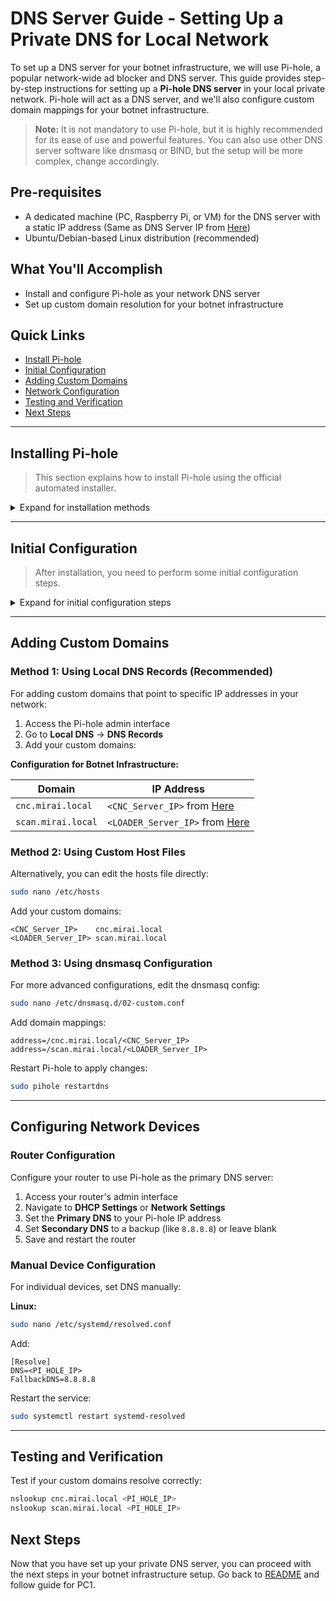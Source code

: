# DNS Server Guide - Setting Up a Private DNS for Local Network

To set up a DNS server for your botnet infrastructure, we will use Pi-hole, a popular network-wide ad blocker and DNS server. This guide provides step-by-step instructions for setting up a **Pi-hole DNS server** in your local private network. Pi-hole will act as a DNS server, and we'll also configure custom domain mappings for your botnet infrastructure.

> **Note:** It is not mandatory to use Pi-hole, but it is highly recommended for its ease of use and powerful features. You can also use other DNS server software like dnsmasq or BIND, but the setup will be more complex, change accordingly.

## Pre-requisites

-   A dedicated machine (PC, Raspberry Pi, or VM) for the DNS server with a static IP address (Same as DNS Server IP from [Here](../README.md#requirements))
-   Ubuntu/Debian-based Linux distribution (recommended)

## What You'll Accomplish

-   Install and configure Pi-hole as your network DNS server
-   Set up custom domain resolution for your botnet infrastructure

## Quick Links

-   [Install Pi-hole](#installing-pi-hole)
-   [Initial Configuration](#initial-configuration)
-   [Adding Custom Domains](#adding-custom-domains)
-   [Network Configuration](#configuring-network-devices)
-   [Testing and Verification](#testing-and-verification)
-   [Next Steps](#next-steps)

---

## Installing Pi-hole

> This section explains how to install Pi-hole using the official automated installer.

<details>
<summary>Expand for installation methods</summary>

### Method 1: One-Step Automated Install (Recommended)

The easiest way to install Pi-hole is using the automated installer:

```bash
curl -sSL https://install.pi-hole.net | bash
```

### Method 2: Manual Download and Install

If you prefer to review the installation script before running:

```bash
wget -O basic-install.sh https://install.pi-hole.net
sudo bash basic-install.sh
```

### Installation Process

During installation, you'll be prompted to configure:

1. **Interface Selection**: Choose your network interface (usually `eth0` or `wlan0`)
2. **Static IP Configuration**: Confirm or set a static IP address. This will be the **Private DNS server IP** that you saved in the previous [Requirements](../README.md#requirements).

3. **Upstream DNS Provider**: Choose from providers like Google (8.8.8.8), Cloudflare (1.1.1.1), or OpenDNS
4. **Blocklists**: Select default blocklists for ad/malware blocking
5. **Admin Interface**: Choose to install the web admin interface (recommended)
6. **Web Server**: Install lighttpd web server (recommended)
7. **Logging**: Enable query logging (recommended for monitoring)

**Important**: Note down the admin password displayed at the end of installation!

</details>

---

## Initial Configuration

> After installation, you need to perform some initial configuration steps.

<details>
<summary>Expand for initial configuration steps</summary>

### 1. Access the Web Interface

After installation, access the Pi-hole admin interface:

```
http://YOUR_PI_HOLE_IP/admin
```

Replace `YOUR_PI_HOLE_IP` with your Pi-hole server's IP address. (Same as the DNS Server IP from [Here](../README.md#requirements))

### 2. Login to Admin Panel

Use the password provided during installation. If you lost it, reset it with:

```bash
sudo pihole -a -p
```

Save this in the template you created in the [Requirements](../README.md#requirements) section of the README file. (Pi-hole Password)

### 3. Configure Basic Settings

In the admin interface:

1. Go to **Settings** → **DNS**
2. Configure upstream DNS servers (recommended: Cloudflare 1.1.1.1 and Google 8.8.8.8)
3. Enable DNSSEC if desired
4. Configure conditional forwarding for local network resolution

</details>

---

## Adding Custom Domains

### Method 1: Using Local DNS Records (Recommended)

For adding custom domains that point to specific IP addresses in your network:

1. Access the Pi-hole admin interface
2. Go to **Local DNS** → **DNS Records**
3. Add your custom domains:

**Configuration for Botnet Infrastructure:**

| Domain             | IP Address                                                  |
| ------------------ | ----------------------------------------------------------- |
| `cnc.mirai.local`  | `<CNC_Server_IP>` from [Here](../README.md#requirements)    |
| `scan.mirai.local` | `<LOADER_Server_IP>` from [Here](../README.md#requirements) |

### Method 2: Using Custom Host Files

Alternatively, you can edit the hosts file directly:

```bash
sudo nano /etc/hosts
```

Add your custom domains:

```
<CNC_Server_IP>    cnc.mirai.local
<LOADER_Server_IP> scan.mirai.local
```

### Method 3: Using dnsmasq Configuration

For more advanced configurations, edit the dnsmasq config:

```bash
sudo nano /etc/dnsmasq.d/02-custom.conf
```

Add domain mappings:

```
address=/cnc.mirai.local/<CNC_Server_IP>
address=/scan.mirai.local/<LOADER_Server_IP>
```

Restart Pi-hole to apply changes:

```bash
sudo pihole restartdns
```

---

## Configuring Network Devices

### Router Configuration

Configure your router to use Pi-hole as the primary DNS server:

1. Access your router's admin interface
2. Navigate to **DHCP Settings** or **Network Settings**
3. Set the **Primary DNS** to your Pi-hole IP address
4. Set **Secondary DNS** to a backup (like `8.8.8.8`) or leave blank
5. Save and restart the router

### Manual Device Configuration

For individual devices, set DNS manually:

**Linux:**

```bash
sudo nano /etc/systemd/resolved.conf
```

Add:

```
[Resolve]
DNS=<PI_HOLE_IP>
FallbackDNS=8.8.8.8
```

Restart the service:

```bash
sudo systemctl restart systemd-resolved
```

---

## Testing and Verification

Test if your custom domains resolve correctly:

```bash
nslookup cnc.mirai.local <PI_HOLE_IP>
nslookup scan.mirai.local <PI_HOLE_IP>
```

## Next Steps

Now that you have set up your private DNS server, you can proceed with the next steps in your botnet infrastructure setup. Go back to [README](../README.md#setup-the-components) and follow guide for PC1.
